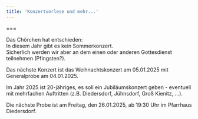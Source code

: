 ```yaml
---
title: 'Konzertvorlese und mehr...'
---
```


===

Das Chörchen hat entschieden:<br/>
In diesem Jahr gibt es kein Sommerkonzert. <br/>
Sicherlich werden wir aber an dem einen oder anderen Gottesdienst teilnehmen (Pfingsten?).

Das nächste Konzert ist das Weihnachtskonzert am 05.01.2025 mit Generalprobe am 04.01.2025.


Im Jahr 2025 ist 20-jähriges, es soll ein Jubiläumskonzert geben - eventuell mit mehrfachen Auftritten (z.B. Diedersdorf, Jühnsdorf, Groß Kienitz, ...).

Die nächste Probe ist am Freitag, den 26.01.2025, ab 19:30 Uhr im Pfarrhaus Diedersdorf.


